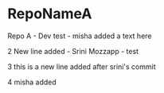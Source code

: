 RepoNameA
=========

Repo A  - Dev test - misha added a text here

2 New line added - Srini Mozzapp - test

3 this is a new line added after srini's commit

4 misha added
